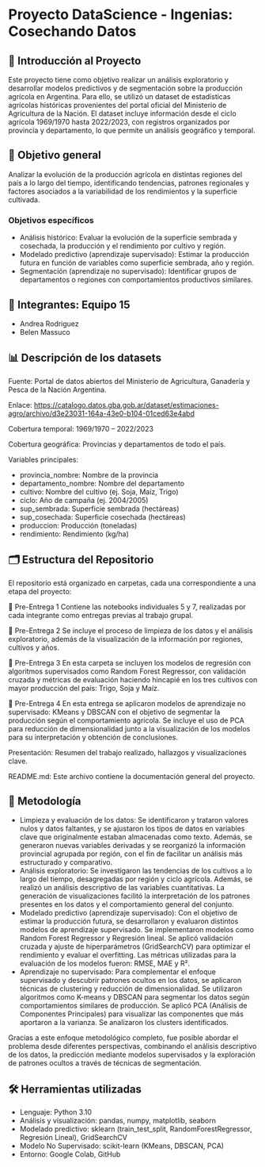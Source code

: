 # Proyecto DataScience - Ingenias: Cosechando Datos

## 🌾 Introducción al Proyecto

Este proyecto tiene como objetivo realizar un análisis exploratorio y desarrollar modelos predictivos y de segmentación sobre la producción agrícola en Argentina. Para ello, se utilizó un dataset de estadísticas agrícolas históricas provenientes del portal oficial del Ministerio de Agricultura de la Nación.
El dataset incluye información desde el ciclo agrícola 1969/1970 hasta 2022/2023, con registros organizados por provincia y departamento, lo que permite un análisis geográfico y temporal.


## 🎯 Objetivo general

Analizar la evolución de la producción agrícola en distintas regiones del país a lo largo del tiempo, identificando tendencias, patrones regionales y factores asociados a la variabilidad de los rendimientos y la superficie cultivada.

### Objetivos específicos
- Análisis histórico: Evaluar la evolución de la superficie sembrada y cosechada, la producción y el rendimiento por cultivo y región.
- Modelado predictivo (aprendizaje supervisado): Estimar la producción futura en función de variables como superficie sembrada, año y región.
- Segmentación (aprendizaje no supervisado): Identificar grupos de departamentos o regiones con comportamientos productivos similares.


## 👥 Integrantes: Equipo 15

- Andrea Rodriguez
- Belen Massuco


## 📊 Descripción de los datasets

Fuente: Portal de datos abiertos del Ministerio de Agricultura, Ganadería y Pesca de la Nación Argentina.

Enlace: https://catalogo.datos.gba.gob.ar/dataset/estimaciones-agro/archivo/d3e23031-164a-43e0-b104-01ced63e4abd

Cobertura temporal: 1969/1970 – 2022/2023

Cobertura geográfica: Provincias y departamentos de todo el país.

Variables principales:
- provincia_nombre: Nombre de la provincia
- departamento_nombre: Nombre del departamento
- cultivo: Nombre del cultivo (ej. Soja, Maíz, Trigo)
- ciclo: Año de campaña (ej. 2004/2005)
- sup_sembrada: Superficie sembrada (hectáreas)
- sup_cosechada: Superficie cosechada (hectáreas)
- produccion: Producción (toneladas)
- rendimiento: Rendimiento (kg/ha)

## 🗂️ Estructura del Repositorio

El repositorio está organizado en carpetas, cada una correspondiente a una etapa del proyecto:

📁 Pre-Entrega 1
Contiene las notebooks individuales 5 y 7, realizadas por cada integrante como entregas previas al trabajo grupal.

📁 Pre-Entrega 2
Se incluye el proceso de limpieza de los datos y el análisis exploratorio, además de la visualización de la información por regiones, cultivos y años.

📁 Pre-Entrega 3
En esta carpeta se incluyen los modelos de regresión con algoritmos supervisados como Random Forest Regressor, con validación cruzada y métricas de evaluación haciendo hincapié en los tres cultivos con mayor producción del país: Trigo, Soja y Maíz.

📁 Pre-Entrega 4
En esta entrega se aplicaron modelos de aprendizaje no supervisado: KMeans y DBSCAN con el objetivo de segmentar la producción según el comportamiento agrícola. Se incluye el uso de PCA para reducción de dimensionalidad junto a la visualización de los modelos para su interpretación y obtención de conclusiones.

Presentación: Resumen del trabajo realizado, hallazgos y visualizaciones clave.

README.md: Este archivo contiene la documentación general del proyecto.

## 🧪 Metodología

- Limpieza y evaluación de los datos: Se identificaron y trataron valores nulos y datos faltantes, y se ajustaron los tipos de datos en variables clave que originalmente estaban almacenadas como texto. Además, se generaron nuevas variables derivadas y se reorganizó la información provincial agrupada por región, con el fin de facilitar un análisis más estructurado y comparativo.
- Análisis exploratorio: Se investigaron las tendencias de los cultivos a lo largo del tiempo, desagregadas por región y ciclo agrícola. Además, se realizó un análisis descriptivo de las variables cuantitativas. La generación de visualizaciones facilitó la interpretación de los patrones presentes en los datos y el comportamiento general del conjunto.
- Modelado predictivo (aprendizaje supervisado): Con el objetivo de estimar la producción futura, se desarrollaron y evaluaron distintos modelos de aprendizaje supervisado.
Se implementaron modelos como Random Forest Regressor y Regresión lineal.
Se aplicó validación cruzada y ajuste de hiperparámetros (GridSearchCV) para optimizar el rendimiento y evaluar el overfitting.
Las métricas utilizadas para la evaluación de los modelos fueron: RMSE, MAE y R².
- Aprendizaje no supervisado: Para complementar el enfoque supervisado y descubrir patrones ocultos en los datos, se aplicaron técnicas de clustering y reducción de dimensionalidad.
Se utilizaron algoritmos como K-means y DBSCAN para segmentar los datos según comportamientos similares de producción.
Se aplicó PCA (Análisis de Componentes Principales) para visualizar las componentes que más aportaron a la varianza.
Se analizaron los clusters identificados.

Gracias a este enfoque metodológico completo, fue posible abordar el problema desde diferentes perspectivas, combinando el análisis descriptivo de los datos, la predicción mediante modelos supervisados y la exploración de patrones ocultos a través de técnicas de segmentación.

## 🛠️ Herramientas utilizadas

- Lenguaje: Python 3.10
- Análisis y visualización: pandas, numpy, matplotlib, seaborn
- Modelado predictivo: sklearn (train_test_split, RandomForestRegressor, Regresión Lineal), GridSearchCV
- Modelo No Supervisado: scikit-learn (KMeans, DBSCAN, PCA)
- Entorno: Google Colab, GitHub

